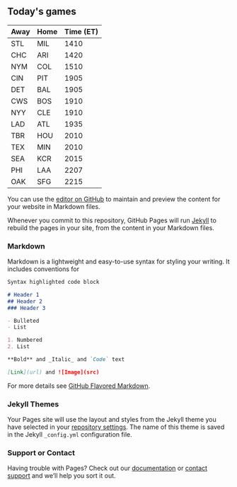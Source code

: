 ## Today's games

Away | Home | Time (ET)
-----|------|----------
STL | MIL | 1410
CHC | ARI | 1420
NYM | COL | 1510
CIN | PIT | 1905
DET | BAL | 1905
CWS | BOS | 1910
NYY | CLE | 1910
LAD | ATL | 1935
TBR | HOU | 2010
TEX | MIN | 2010
SEA | KCR | 2015
PHI | LAA | 2207
OAK | SFG | 2215

You can use the [editor on GitHub](https://github.com/mlb-stats/mlb-stats.github.io/edit/master/index.md) to maintain and preview the content for your website in Markdown files.

Whenever you commit to this repository, GitHub Pages will run [Jekyll](https://jekyllrb.com/) to rebuild the pages in your site, from the content in your Markdown files.

### Markdown

Markdown is a lightweight and easy-to-use syntax for styling your writing. It includes conventions for

```markdown
Syntax highlighted code block

# Header 1
## Header 2
### Header 3

- Bulleted
- List

1. Numbered
2. List

**Bold** and _Italic_ and `Code` text

[Link](url) and ![Image](src)
```

For more details see [GitHub Flavored Markdown](https://guides.github.com/features/mastering-markdown/).

### Jekyll Themes

Your Pages site will use the layout and styles from the Jekyll theme you have selected in your [repository settings](https://github.com/mlb-stats/mlb-stats.github.io/settings). The name of this theme is saved in the Jekyll `_config.yml` configuration file.

### Support or Contact

Having trouble with Pages? Check out our [documentation](https://help.github.com/categories/github-pages-basics/) or [contact support](https://github.com/contact) and we’ll help you sort it out.
